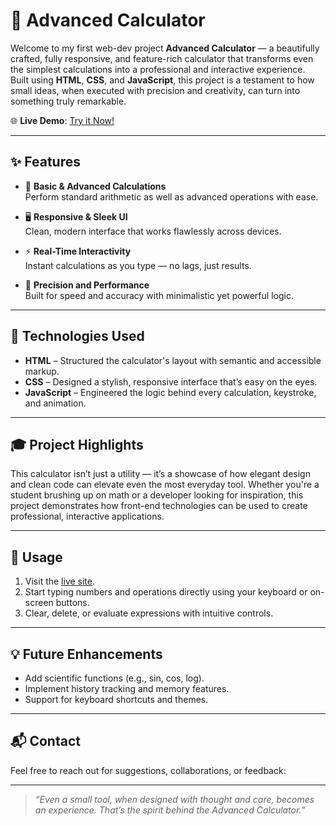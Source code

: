# 🔢 Advanced Calculator

Welcome to my first web-dev project **Advanced Calculator** — a beautifully crafted, fully responsive, and feature-rich calculator that transforms even the simplest calculations into a professional and interactive experience. Built using **HTML**, **CSS**, and **JavaScript**, this project is a testament to how small ideas, when executed with precision and creativity, can turn into something truly remarkable.

🌐 **Live Demo**: [Try it Now!](https://deepbartaria.github.io/Advanced-Calculator/)

---

## ✨ Features

- 🧮 **Basic & Advanced Calculations**  
  Perform standard arithmetic as well as advanced operations with ease.

- 🖥️ **Responsive & Sleek UI**  
  Clean, modern interface that works flawlessly across devices.

- ⚡ **Real-Time Interactivity**  
  Instant calculations as you type — no lags, just results.

- 🎯 **Precision and Performance**  
  Built for speed and accuracy with minimalistic yet powerful logic.

---

## 🚀 Technologies Used

- **HTML** – Structured the calculator's layout with semantic and accessible markup.
- **CSS** – Designed a stylish, responsive interface that’s easy on the eyes.
- **JavaScript** – Engineered the logic behind every calculation, keystroke, and animation.

---

## 🎓 Project Highlights

This calculator isn’t just a utility — it’s a showcase of how elegant design and clean code can elevate even the most everyday tool. Whether you're a student brushing up on math or a developer looking for inspiration, this project demonstrates how front-end technologies can be used to create professional, interactive applications.

---

## 📌 Usage

1. Visit the [live site](https://deepbartaria.github.io/Advanced-Calculator/).
2. Start typing numbers and operations directly using your keyboard or on-screen buttons.
3. Clear, delete, or evaluate expressions with intuitive controls.

---

## 💡 Future Enhancements

- Add scientific functions (e.g., sin, cos, log).
- Implement history tracking and memory features.
- Support for keyboard shortcuts and themes.

---

## 📬 Contact

Feel free to reach out for suggestions, collaborations, or feedback:  

---

> _“Even a small tool, when designed with thought and care, becomes an experience. That’s the spirit behind the Advanced Calculator.”_
